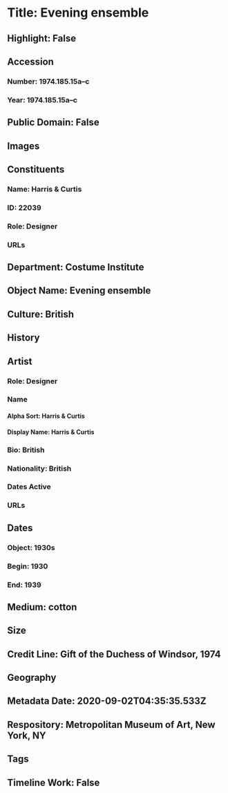 # Title: Evening ensemble
## Highlight: False
## Accession
### Number: 1974.185.15a–c
### Year: 1974.185.15a–c
## Public Domain: False
## Images
## Constituents
### Name: Harris &amp; Curtis
### ID: 22039
### Role: Designer
### URLs
## Department: Costume Institute
## Object Name: Evening ensemble
## Culture: British
## History
## Artist
### Role: Designer
### Name
#### Alpha Sort: Harris & Curtis
#### Display Name: Harris & Curtis
### Bio: British
### Nationality: British
### Dates Active
### URLs
## Dates
### Object: 1930s
### Begin: 1930
### End: 1939
## Medium: cotton
## Size
## Credit Line: Gift of the Duchess of Windsor, 1974
## Geography
## Metadata Date: 2020-09-02T04:35:35.533Z
## Respository: Metropolitan Museum of Art, New York, NY
## Tags
## Timeline Work: False